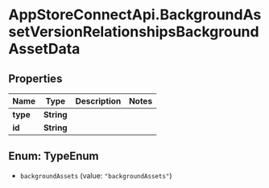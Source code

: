 # AppStoreConnectApi.BackgroundAssetVersionRelationshipsBackgroundAssetData

## Properties

Name | Type | Description | Notes
------------ | ------------- | ------------- | -------------
**type** | **String** |  | 
**id** | **String** |  | 



## Enum: TypeEnum


* `backgroundAssets` (value: `"backgroundAssets"`)




